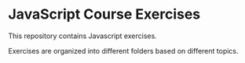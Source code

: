 # JavaScript Course Exercises

This repository contains Javascript exercises.  

Exercises are organized into different folders based on different topics.


